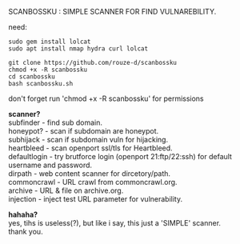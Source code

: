 SCANBOSSKU : SIMPLE SCANNER FOR FIND VULNAREBILITY.


need:
```
sudo gem install lolcat
sudo apt install nmap hydra curl lolcat

git clone https://github.com/rouze-d/scanbossku
chmod +x -R scanbossku
cd scanbossku
bash scanbossku.sh
```

don't forget run 'chmod +x -R scanbossku' for permissions<br>

**scanner?**<br>
subfinder - find sub domain.<br>
honeypot? - scan if subdomain are honeypot.<br>
subhijack - scan if subdomain vuln for hijacking.<br>
heartbleed - scan openport ssl/tls for Heartbleed.<br>
defaultlogin - try brutforce login (openport 21:ftp/22:ssh) for default username and password.<br>
dirpath - web content scanner for dircetory/path.<br>
commoncrawl - URL crawl from commoncrawl.org.<br>
archive - URL & file on archive.org.<br>
injection - inject test URL parameter for vulnerability.<br>


**hahaha?**<br>
yes, tihs is useless(?), but like i say, this just a 'SIMPLE' scanner.<br>
thank you.
